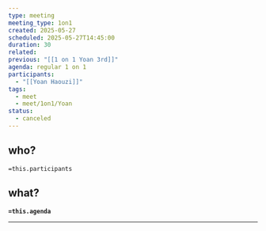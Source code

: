 ```yaml
---
type: meeting
meeting_type: 1on1
created: 2025-05-27
scheduled: 2025-05-27T14:45:00
duration: 30
related:
previous: "[[1 on 1 Yoan 3rd]]"
agenda: regular 1 on 1
participants:
  - "[[Yoan Haouzi]]"
tags:
  - meet
  - meet/1on1/Yoan
status:
  - canceled
---
```

## who?

`=this.participants`

## what?

**`=this.agenda`**

___

